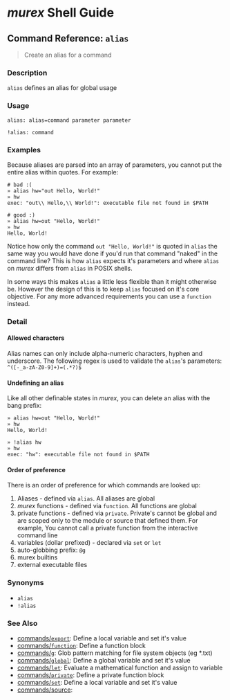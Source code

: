 # _murex_ Shell Guide

## Command Reference: `alias`

> Create an alias for a command

### Description

`alias` defines an alias for global usage

### Usage

    alias: alias=command parameter parameter
    
    !alias: command

### Examples

Because aliases are parsed into an array of parameters, you cannot put the
entire alias within quotes. For example:

    # bad :(
    » alias hw="out Hello, World!"
    » hw
    exec: "out\\ Hello,\\ World!": executable file not found in $PATH
    
    # good :)
    » alias hw=out "Hello, World!"
    » hw
    Hello, World!
    
Notice how only the command `out "Hello, World!"` is quoted in `alias` the
same way you would have done if you'd run that command "naked" in the command
line? This is how `alias` expects it's parameters and where `alias` on _murex_
differs from `alias` in POSIX shells.

In some ways this makes `alias` a little less flexible than it might
otherwise be. However the design of this is to keep `alias` focused on it's
core objective. For any more advanced requirements you can use a `function`
instead.

### Detail

#### Allowed characters

Alias names can only include alpha-numeric characters, hyphen and underscore.
The following regex is used to validate the `alias`'s parameters:
`^([-_a-zA-Z0-9]+)=(.*?)$`

#### Undefining an alias

Like all other definable states in _murex_, you can delete an alias with the
bang prefix:

    » alias hw=out "Hello, World!"
    » hw
    Hello, World!
    
    » !alias hw
    » hw
    exec: "hw": executable file not found in $PATH
    
#### Order of preference

There is an order of preference for which commands are looked up:
1. Aliases - defined via `alias`. All aliases are global
2. _murex_ functions - defined via `function`. All functions are global
3. private functions - defined via `private`. Private's cannot be global and
   are scoped only to the module or source that defined them. For example, You
   cannot call a private function from the interactive command line
4. variables (dollar prefixed) - declared via `set` or `let`
5. auto-globbing prefix: `@g`
6. murex builtins
7. external executable files

### Synonyms

* `alias`
* `!alias`


### See Also

* [commands/`export`](../commands/export.md):
  Define a local variable and set it's value
* [commands/`function`](../commands/function.md):
  Define a function block
* [commands/`g`](../commands/g.md):
  Glob pattern matching for file system objects (eg *.txt)
* [commands/`global`](../commands/global.md):
  Define a global variable and set it's value
* [commands/`let`](../commands/let.md):
  Evaluate a mathematical function and assign to variable
* [commands/`private`](../commands/private.md):
  Define a private function block
* [commands/`set`](../commands/set.md):
  Define a local variable and set it's value
* [commands/source](../commands/source.md):
  
